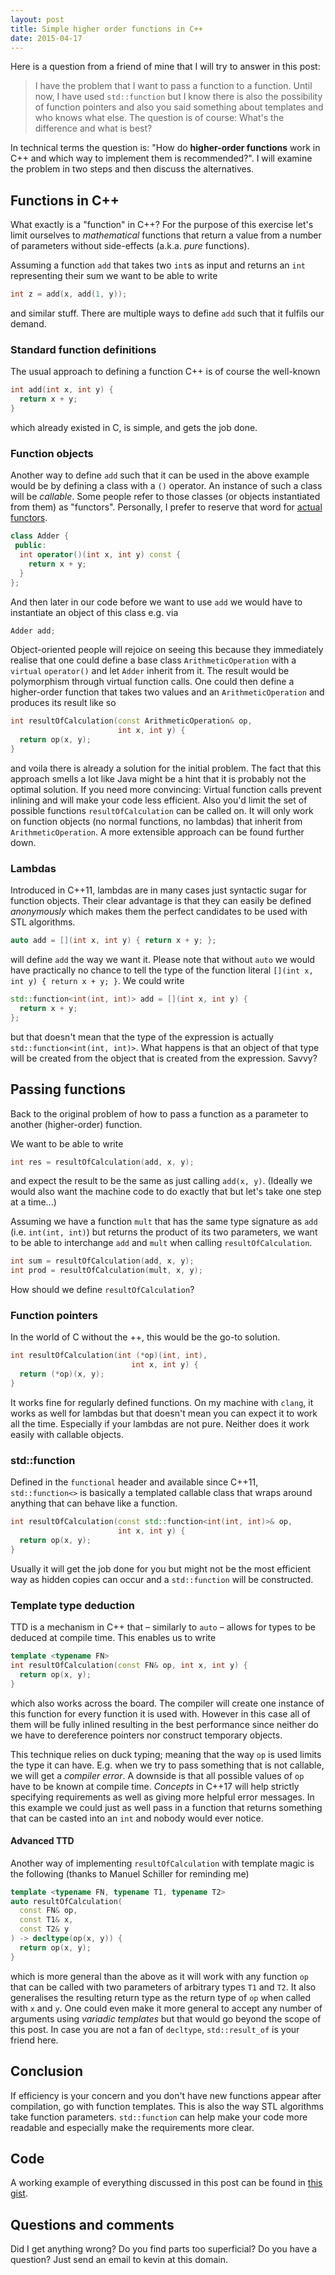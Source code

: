 ```yaml
---
layout: post
title: Simple higher order functions in C++
date: 2015-04-17
---
```


Here is a question from a friend of mine that I will try to answer in this post: 

> I have the problem that I want to pass a function to a function. Until now, I
> have used `std::function` but I know there is also the possibility of
> function pointers and also you said something about templates and who knows
> what else. The question is of course: What's the difference and what is best?

In technical terms the question is: "How do **higher-order functions** work in
C++ and which way to implement them is recommended?". I will examine the
problem in two steps and then discuss the alternatives.

## Functions in C++
What exactly is a "function" in C++? For the purpose of this exercise let's
limit ourselves to _mathematical_ functions that return a value from a number
of parameters without side-effects (a.k.a. _pure_ functions).

Assuming a function `add` that takes two `int`s as input and returns an `int`
representing their sum we want to be able to write

```cpp
int z = add(x, add(1, y));
```
and similar stuff. There are multiple ways to define `add` such that it fulfils
our demand.


### Standard function definitions
The usual approach to defining a function C++ is of course the well-known

```cpp
int add(int x, int y) {
  return x + y;
}
```
which already existed in C, is simple, and gets the job done.


### Function objects
Another way to define `add` such that it can be used in the above example would
be by defining a class with a `()` operator. An instance of such a class will
be _callable_. Some people refer to those classes (or objects instantiated from
them) as "functors". Personally, I prefer to reserve that word for [actual
functors](http://learnyouahaskell.com/making-our-own-types-and-typeclasses#the-functor-typeclass).

```cpp
class Adder {
 public:  
  int operator()(int x, int y) const {
    return x + y;
  }
};
```
And then later in our code before we want to use `add` we would have to
instantiate an object of this class e.g. via

```cpp
Adder add;
```

Object-oriented people will rejoice on seeing this because they immediately
realise that one could define a base class `ArithmeticOperation` with a
`virtual` `operator()` and let `Adder` inherit from it. The result would be
polymorphism through virtual function calls. One could then define a
higher-order function that takes two values and an `ArithmeticOperation` and
produces its result like so

```cpp
int resultOfCalculation(const ArithmeticOperation& op,
                        int x, int y) {
  return op(x, y);
}
```
and voila there is already a solution for the initial problem. The fact that
this approach smells a lot like Java might be a hint that it is probably not
the optimal solution. If you need more convincing: Virtual function calls
prevent inlining and will make your code less efficient. Also you'd limit the
set of possible functions `resultOfCalculation` can be called on. It will only
work on function objects (no normal functions, no lambdas) that inherit from
`ArithmeticOperation`. A more extensible approach can be found further down.


### Lambdas
Introduced in C++11, lambdas are in many cases just syntactic sugar for
function objects. Their clear advantage is that they can easily be defined
_anonymously_ which makes them the perfect candidates to be used with STL
algorithms.

```cpp
auto add = [](int x, int y) { return x + y; };
```
will define `add` the way we want it. Please note that without `auto` we would
have practically no chance to tell the type of the function literal `[](int x,
int y) { return x + y; }`. We could write 

```cpp
std::function<int(int, int)> add = [](int x, int y) {
  return x + y;
};
```
but that doesn't mean that the type of the expression is actually
`std::function<int(int, int)>`. What happens is that an object of that type
will be created from the object that is created from the expression. Savvy?



## Passing functions
Back to the original problem of how to pass a function as a parameter to
another (higher-order) function.

We want to be able to write

```cpp
int res = resultOfCalculation(add, x, y);
```
and expect the result to be the same as just calling `add(x, y)`. (Ideally we
would also want the machine code to do exactly that but let's take one step at
a time...)

Assuming we have a function `mult` that has the same type signature as `add`
(i.e. `int(int, int)`) but returns the product of its two parameters, we want
to be able to interchange `add` and `mult` when calling `resultOfCalculation`.

```cpp
int sum = resultOfCalculation(add, x, y);
int prod = resultOfCalculation(mult, x, y);
```
How should we define `resultOfCalculation`?


### Function pointers
In the world of C without the ++, this would be the go-to solution.

```cpp
int resultOfCalculation(int (*op)(int, int),
                           int x, int y) {
  return (*op)(x, y);
}
```
It works fine for regularly defined functions. On my machine with `clang`, it
works as well for lambdas but that doesn't mean you can expect it to work all
the time. Especially if your lambdas are not pure. Neither does it work easily
with callable objects.


### std::function
Defined in the `functional` header and available since C++11, `std::function<>`
is basically a templated callable class that wraps around anything that can
behave like a function.

```cpp
int resultOfCalculation(const std::function<int(int, int)>& op,
                        int x, int y) {
  return op(x, y);
}
```
Usually it will get the job done for you but might not be the most efficient
way as hidden copies can occur and a `std::function` will be constructed.


### Template type deduction
TTD is a mechanism in C++ that – similarly to `auto` – allows for types to be
deduced at compile time. This enables us to write

```cpp
template <typename FN>
int resultOfCalculation(const FN& op, int x, int y) {
  return op(x, y);
}
```
which also works across the board. The compiler will create one instance of
this function for every function it is used with. However in this case all of
them will be fully inlined resulting in the best performance since neither do
we have to dereference pointers nor construct temporary objects.

This technique relies on duck typing; meaning that the way `op` is used limits
the type it can have. E.g. when we try to pass something that is not callable,
we will get a _compiler error_. A downside is that all possible values of `op`
have to be known at compile time. _Concepts_ in C++17 will help strictly
specifying requirements as well as giving more helpful error messages. In this
example we could just as well pass in a function that returns something that
can be casted into an `int` and nobody would ever notice.


#### Advanced TTD
Another way of implementing `resultOfCalculation` with template magic is the
following (thanks to Manuel Schiller for reminding me)

```cpp
template <typename FN, typename T1, typename T2>
auto resultOfCalculation(
  const FN& op,
  const T1& x,
  const T2& y
) -> decltype(op(x, y)) {
  return op(x, y);  
}
```
which is more general than the above as it will work with any function `op`
that can be called with two parameters of arbitrary types `T1` and `T2`. It
also generalises the resulting return type as the return type of `op` when
called with `x` and `y`. One could even make it more general to accept any
number of arguments using _variadic templates_ but that would go beyond the
scope of this post. In case you are not a fan of `decltype`, `std::result_of`
is your friend here.


## Conclusion
If efficiency is your concern and you don't have new functions appear after
compilation, go with function templates. This is also the way STL algorithms
take function parameters. `std::function` can help make your code more readable
and especially make the requirements more clear.


## Code
A working example of everything discussed in this post can be found in [this
gist](https://gist.github.com/kdungs/30787bb2f6e65a1bf0ef).


## Questions and comments
Did I get anything wrong? Do you find parts too superficial? Do you have a
question? Just send an email to kevin at this domain.
